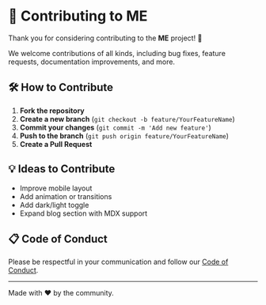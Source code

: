# 🤝 Contributing to ME

Thank you for considering contributing to the **ME** project! 🎉

We welcome contributions of all kinds, including bug fixes, feature requests, documentation improvements, and more.

## 🛠 How to Contribute

1. **Fork the repository**
2. **Create a new branch** (`git checkout -b feature/YourFeatureName`)
3. **Commit your changes** (`git commit -m 'Add new feature'`)
4. **Push to the branch** (`git push origin feature/YourFeatureName`)
5. **Create a Pull Request**

## 💡 Ideas to Contribute

- Improve mobile layout
- Add animation or transitions
- Add dark/light toggle
- Expand blog section with MDX support

## 📋 Code of Conduct

Please be respectful in your communication and follow our [Code of Conduct](CODE_OF_CONDUCT.md).

---

Made with ❤️ by the community.